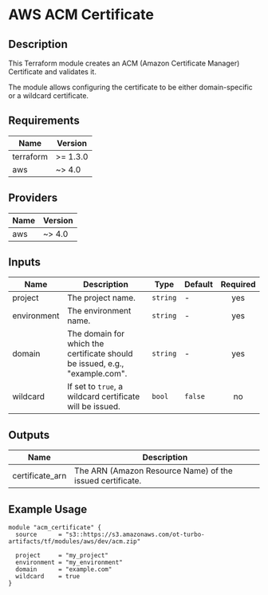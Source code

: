 # AWS ACM Certificate

## Description

This Terraform module creates an ACM (Amazon Certificate Manager) Certificate and validates it.

The module allows configuring the certificate to be either domain-specific or a wildcard certificate.

## Requirements

| Name | Version |
|------|---------|
| terraform | >= 1.3.0 |
| aws | ~> 4.0 |

## Providers

| Name | Version |
|------|---------|
| aws | ~> 4.0 |

## Inputs

| Name | Description | Type | Default | Required |
|------|-------------|------|---------|:--------:|
| project | The project name. | `string` | - | yes |
| environment | The environment name. | `string` | - | yes |
| domain | The domain for which the certificate should be issued, e.g., "example.com". | `string` | - | yes |
| wildcard | If set to `true`, a wildcard certificate will be issued. | `bool` | `false` | no |

## Outputs

| Name | Description |
|------|-------------|
| certificate_arn | The ARN (Amazon Resource Name) of the issued certificate. |

## Example Usage

```hcl
module "acm_certificate" {
  source      = "s3::https://s3.amazonaws.com/ot-turbo-artifacts/tf/modules/aws/dev/acm.zip"

  project     = "my_project"
  environment = "my_environment"
  domain      = "example.com"
  wildcard    = true
}
```

